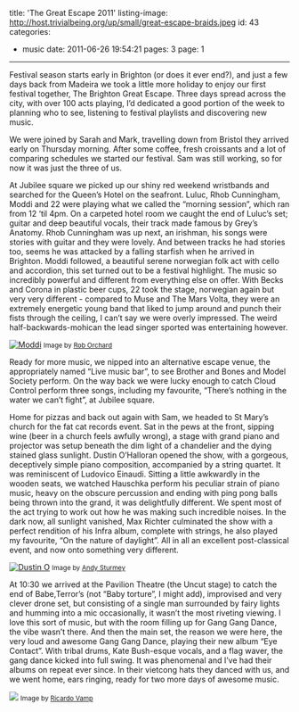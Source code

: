 title: 'The Great Escape 2011'
listing-image: http://host.trivialbeing.org/up/small/great-escape-braids.jpeg
id: 43
categories:
  - music
date: 2011-06-26 19:54:21
pages: 3
page: 1
---

Festival season starts early in Brighton (or does it ever end?), and just a few days back from Madeira we took a little more holiday to enjoy our first festival together, The Brighton Great Escape. Three days spread across the city, with over 100 acts playing, I’d dedicated a good portion of the week to planning who to see, listening to festival playlists and discovering new music.

We were joined by Sarah and Mark, travelling down from Bristol they arrived early on Thursday morning. After some coffee, fresh croissants and a lot of comparing schedules we started our festival. Sam was still working, so for now it was just the three of us.

At Jubilee square we picked up our shiny red weekend wristbands and searched for the Queen’s Hotel on the seafront. Luluc, Rhob Cunningham, Moddi and 22 were playing what we called the “morning session”, which ran from 12 ‘til 4pm. On a carpeted hotel room we caught the end of Luluc’s set; guitar and deep beautiful vocals, their track made famous by Grey’s Anatomy. Rhob Cunningham was up next, an irishman, his songs were stories with guitar and they were lovely. And between tracks he had stories too, seems he was attacked by a falling starfish when he arrived in Brighton. Moddi followed, a beautiful serene norwegian folk act with cello and accordion, this set turned out to be a festival highlight. The music so incredibly powerful and different from everything else on offer. With Becks and Corona in plastic beer cups, 22 took the stage, norwegian again but very very different - compared to Muse and The Mars Volta, they were an extremely energetic young band that liked to jump around and punch their fists through the ceiling, I can’t say we were overly impressed. The weird half-backwards-mohican the lead singer sported was entertaining however.

[![Moddi](http://host.trivialbeing.org/up/small/great-escape-moddi.jpg)](http://host.trivialbeing.org/up/great-escape-moddi.jpg)
<small>Image by [Rob Orchard](http://www.flickr.com/photos/rob_orchard/)</small>

Ready for more music, we nipped into an alternative escape venue, the appropriately named “Live music bar”, to see Brother and Bones and Model Society perform. On the way back we were lucky enough to catch Cloud Control perform three songs, including my favourite, “There’s nothing in the water we can’t fight”, at Jubilee square.

Home for pizzas and back out again with Sam, we headed to St Mary’s church for the fat cat records event. Sat in the pews at the front, sipping wine (beer in a church feels awfully wrong), a stage with grand piano and projector was setup beneath the dim light of a chandelier and the dying stained glass sunlight. Dustin O’Halloran opened the show, with a gorgeous, deceptively simple piano composition, accompanied by a string quartet. It was  reminiscent of Ludovico Einaudi. Sitting a little awkwardly in the wooden seats, we watched Hauschka perform his peculiar strain of piano music, heavy on the obscure percussion and ending with ping pong balls being thrown into the grand, it was delightfully different. We spent most of the act trying to work out how he was making such incredible noises. In the dark now, all sunlight vanished, Max Richter culminated the show with a perfect rendition of his Infra album, complete with strings, he also played my favourite, “On the nature of daylight”. All in all an excellent post-classical event, and now onto something very different.

[![Dustin O](http://host.trivialbeing.org/up/small/great-escape-dustin-halloran.jpeg)](http://host.trivialbeing.org/up/great-escape-dustin-halloran.jpeg)
<small>Image by [Andy Sturmey](http://iskrastringquartet.blogspot.com/2011/06/dustin-ohalloran-great-escape-festival.html)</small>

At 10:30 we arrived at the Pavilion Theatre (the Uncut stage) to catch the end of Babe,Terror’s (not “Baby torture”, I might add), improvised and very clever drone set, but consisting of a single man surrounded by fairy lights and humming into a mic occasionally, it wasn’t the most riveting viewing. I love this sort of music, but with the room filling up for Gang Gang Dance, the vibe wasn’t there. And then the main set, the reason we were here, the very loud and awesome Gang Gang Dance, playing their new album “Eye Contact”. With tribal drums, Kate Bush-esque vocals, and a flag waver, the gang dance kicked into full swing. It was phenomenal and I’ve had their albums on repeat ever since. In their vietcong hats they danced with us, and we went home, ears ringing, ready for two more days of awesome music.

![](http://host.trivialbeing.org/up/great-escape-gang-gang-dance.jpg)
<small>Image by [Ricardo Vamp](http://www.datatransmission.co.uk/Features/852)</small>
